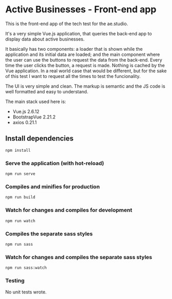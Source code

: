 # Active Businesses - Front-end app

This is the front-end app of the tech test for the ae.studio.

It's a very simple Vue.js application, that queries the back-end app to display
data about active businesses.

It basically has two components: a loader that is shown while the application
and its initial data are loaded; and the main component where the user can use
the buttons to request the data from the back-end. Every time the user clicks
the button, a request is made. Nothing is cached by the Vue application. In a
real world case that would be different, but for the sake of this test I
want to request all the times to test the funcionality.

The UI is very simple and clean. The markup is semantic and the JS code is well
formatted and easy to understand.

The main stack used here is:

- Vue.js 2.6.12
- BootstrapVue 2.21.2
- axios 0.21.1

## Install dependencies

```
npm install
```

### Serve the application (with hot-reload)

```
npm run serve
```

### Compiles and minifies for production

```
npm run build
```

### Watch for changes and compiles for development

```
npm run watch
```

### Compiles the separate sass styles

```
npm run sass
```

### Watch for changes and compiles the separate sass styles

```
npm run sass:watch
```

### Testing

No unit tests wrote.